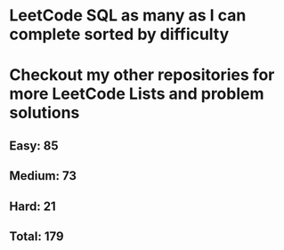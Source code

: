 <h1>LeetCode SQL as many as I can complete sorted by difficulty</h1>
<h1> Checkout my other repositories for more LeetCode Lists and problem solutions</h1>

<h2>Easy: 85</h2>
<h2>Medium: 73</h2>
<h2>Hard: 21</h2>
<h2>Total: 179</h2>

